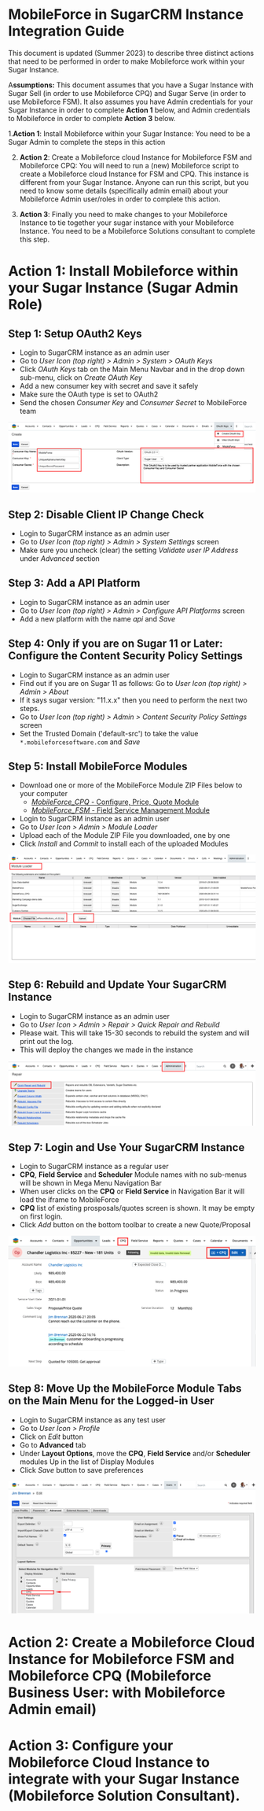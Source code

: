 # MobileForce in SugarCRM Instance Integration Guide

This document is updated (Summer 2023) to describe three distinct actions that need to be performed in order to make Mobileforce work within your Sugar Instance. 

A**ssumptions:** This document assumes that you have a Sugar Instance with Sugar Sell (in order to use Mobileforce CPQ) and Sugar Serve (in order to use Mobileforce FSM). It also assumes you have Admin credentials for your Sugar Instance in order to complete **Action 1** below, and Admin credentials to Mobileforce in order to complete **Action 3** below.


1.**Action 1**: Install Mobileforce within your Sugar Instance: You need to be a Sugar Admin to complete the steps in this action

2. **Action 2**:  Create a Mobileforce cloud Instance for Mobileforce FSM and Mobileforce CPQ:  You will need to run a (new) Mobileforce script to create a Mobileforce cloud Instance for FSM and CPQ. This instance is different from your  Sugar Instance. Anyone can run this script, but you need to know some details (specifically admin email) about your Mobileforce Admin user/roles in order to complete this action.

3. **Action 3**: Finally  you need to make changes to your Mobileforce Instance to tie together your sugar instance with your Mobileforce Instance. You need to be a Mobileforce Solutions consultant to complete this step.


# Action 1: Install Mobileforce within your Sugar Instance (Sugar Admin Role)

## Step 1: Setup OAuth2 Keys
- Login to SugarCRM instance as an admin user
- Go to *User Icon (top right) > Admin > System > OAuth Keys*
- Click *OAuth Keys* tab on the Main Menu Navbar and in the drop down sub-menu, click on *Create OAuth Key*
- Add a new consumer key with secret and save it safely
- Make sure the OAuth type is set to OAuth2
- Send the chosen *Consumer Key* and *Consumer Secret* to MobileForce team

![Create OAuth Key in SugarCRM](/images/sugar_oauth_key_create.png)

## Step 2: Disable Client IP Change Check
- Login to SugarCRM instance as an admin user
- Go to *User Icon (top right) > Admin > System Settings* screen
- Make sure you uncheck (clear) the setting *Validate user IP Address* under *Advanced* section

## Step 3: Add a API Platform
- Login to SugarCRM instance as an admin user
- Go to *User Icon (top right) > Admin > Configure API Platforms* screen
- Add a new platform with the name *api* and *Save*

## Step 4: Only if you are on Sugar 11 or Later: Configure the Content Security Policy Settings
- Login to SugarCRM instance as an admin user
- Find out if you are on Sugar 11 as follows: Go to *User Icon (top right) > Admin > About*
- If it says sugar version:  "11.x.x" then you need to perform the next two steps.
- Go to *User Icon (top right) > Admin > Content Security Policy Settings* screen
- Set the Trusted Domain ('default-src') to take the value ```*.mobileforcesoftware.com``` and *Save*

## Step 5: Install MobileForce Modules
- Download one or more of the MobileForce Module ZIP Files below to your computer
  - [*MobileForce_CPQ* - Configure, Price, Quote Module](https://apps.mobileforcesoftware.com/sugarcrm/modules/1.0.13/MobileForce_CPQ.zip)
  - [*MobileForce_FSM* - Field Service Management Module](https://apps.mobileforcesoftware.com/sugarcrm/modules/1.0.13/MobileForce_FSM.zip)
- Login to SugarCRM instance as an admin user
- Go to *User Icon > Admin > Module Loader*
- Upload each of the Module ZIP File you downloaded, one by one
- Click *Install* and *Commit* to install each of the uploaded Modules

![Module Loader in SugarCRM](/images/sugar_module_loader.png)

## Step 6: Rebuild and Update Your SugarCRM Instance
- Login to SugarCRM instance as an admin user
- Go to *User Icon > Admin > Repair > Quick Repair and Rebuild*
- Please wait. This will take 15-30 seconds to rebuild the system and will print out the log.
- This will deploy the changes we made in the instance

![Quick Build and Repair in SugarCRM](/images/sugar_quick_repair_rebuild.png)

## Step 7: Login and Use Your SugarCRM Instance
- Login to SugarCRM instance as a regular user
- **CPQ**, **Field Service** and **Scheduler** Module names with no sub-menus will be shown in Mega Menu Navigation Bar 
- When user clicks on the **CPQ** or **Field Service** in Navigation Bar it will load the iframe to MobileForce
- **CPQ** list of existing prosposals/quotes screen is shown. It may be empty on first login.
- Click *Add* button on the bottom toolbar to create a new Quote/Proposal

![Create New Quote/Proposal in SugarCRM](/images/sugar_cpq_launch_points.png)

## Step 8: Move Up the MobileForce Module Tabs on the Main Menu for the Logged-in User
- Login to SugarCRM instance as any test user
- Go to *User Icon > Profile*
- Click on *Edit* button
- Go to **Advanced** tab
- Under **Layout Options**, move the **CPQ**, **Field Service** and/or **Scheduler** modules Up in the list of Display Modules
- Click *Save* button to save preferences

![Display Modules in User Preferences in SugarCRM](/images/sugar_display_modules_user.png)

# Action 2:  Create a Mobileforce Cloud Instance for Mobileforce FSM and Mobileforce CPQ (Mobileforce Business User: with Mobileforce Admin email)



# Action 3:  Configure your Mobileforce Cloud Instance to integrate with your Sugar Instance (Mobileforce Solution Consultant).

